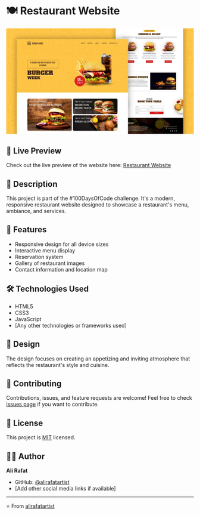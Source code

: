 # 🍽️ Restaurant Website

![Restaurant Website Preview](./assets/design.jpg)

## 🌟 Live Preview

Check out the live preview of the website here: [Restaurant Website](https://alirafatartist.github.io/100DaysOfCode/implementions/Restaurant%20Website/)

## 📝 Description

This project is part of the #100DaysOfCode challenge. It's a modern, responsive restaurant website designed to showcase a restaurant's menu, ambiance, and services.

## 🚀 Features

- Responsive design for all device sizes
- Interactive menu display
- Reservation system
- Gallery of restaurant images
- Contact information and location map

## 🛠️ Technologies Used

- HTML5
- CSS3
- JavaScript
- [Any other technologies or frameworks used]

## 🎨 Design

The design focuses on creating an appetizing and inviting atmosphere that reflects the restaurant's style and cuisine.

## 🤝 Contributing

Contributions, issues, and feature requests are welcome! Feel free to check [issues page](link-to-issues-page) if you want to contribute.

## 📜 License

This project is [MIT](link-to-license) licensed.

## 👨‍💻 Author

**Ali Rafat**

- GitHub: [@alirafatartist](https://github.com/alirafatartist)
- [Add other social media links if available]

---

⭐️ From [alirafatartist](https://github.com/alirafatartist)
